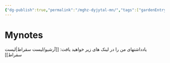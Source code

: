 ```yaml
---
{"dg-publish":true,"permalink":"/mghz-dyjytal-mn/","tags":["gardenEntry"]}
---
```


# Mynotes
یادداشتهای من را در لینک های زیر خواهید یافت:
[[آرشیو/لیست سقراط\|لیست سقراط]]
